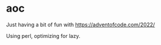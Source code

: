 # aoc
Just having a bit of fun with https://adventofcode.com/2022/

Using perl, optimizing for lazy.
